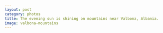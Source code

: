 ```yaml
---
layout: post
category: photos
title: The evening sun is shining on mountains near Valbona, Albania.
image: valbona-mountains
---
```

